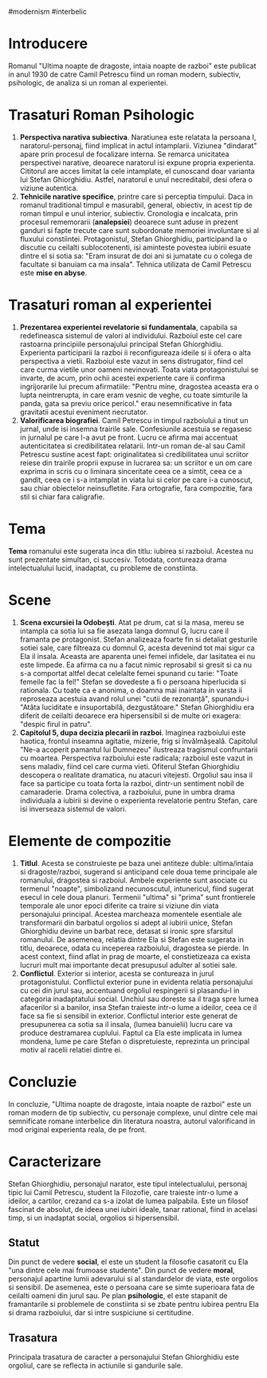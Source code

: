  #modernism #interbelic 
# Introducere
Romanul "Ultima noapte de dragoste, intaia noapte de razboi" este publicat in anul 1930 de catre Camil Petrescu fiind un roman modern, subiectiv, psihologic, de analiza si un roman al experientei.
# Trasaturi Roman Psihologic
1. **Perspectiva narativa subiectiva**. Naratiunea este relatata la persoana I, naratorul-personaj, fiind implicat in actul intamplarii. Viziunea "dindarat" apare prin procesul de focalizare interna. Se remarca unicitatea perspectivei narative, deoarece naratorul isi expune propria experienta. Cititorul are acces limitat la cele intamplate, el cunoscand doar varianta lui Stefan Ghiorghidiu. Astfel, naratorul e unul necreditabil, desi ofera o viziune autentica.
2. **Tehnicile narative specifice**, printre care si perceptia timpului. Daca in romanul traditional timpul e masurabil, general, obiectiv, in acest tip de roman timpul e unul interior, subiectiv. Cronologia e incalcata, prin procesul rememorarii (**analepsiei**) deoarece sunt aduse in prezent ganduri si fapte trecute care sunt subordonate memoriei involuntare si al fluxului constiintei. Protagonistul, Stefan Ghiorghidiu, participand la o discutie cu ceilalti sublocotenenti, isi aminteste povestea iubirii esuate dintre el si sotia sa: "Eram insurat de doi ani si jumatate cu o colega de facultate si banuiam ca ma insala". Tehnica utilizata de Camil Petrescu este **mise en abyse**.
# Trasaturi roman al experientei
1. **Prezentarea experientei revelatorie si fundamentala**, capabila sa redefineasca sistemul de valori al individului. Razboiul este cel care rastoarna principiile personajului principal Stefan Ghiorghidiu. Experienta participarii la razboi ii reconfigureaza ideile si ii ofera o alta perspectiva a vietii. Razboiul este vazut in sens distrugator, fiind cel care curma vietile unor oameni nevinovati. Toata viata protagonistului se invarte, de acum, prin ochii acestei experiente care ii confirma ingrijorarile lui precum afirmatiile: "Pentru mine, dragostea aceasta era o lupta neintrerupta, in care eram vesnic de veghe, cu toate simturile la panda, gata sa previu orice pericol." erau nesemnificative in fata gravitatii acestui eveniment necrutator.
2. **Valorificarea biografiei**. Camil Petrescu in timpul razboiului a tinut un jurnal, unde isi insemna trairile sale. Confesiunile acestuia se regasesc in jurnalul pe care l-a avut pe front. Lucru ce afirma mai accentuat autenticitatea si credibilitatea relatarii. Intr-un roman de-al sau Camil Petrescu sustine acest fapt: originalitatea si credibilitatea unui scriitor reiese din trairile proprii expuse in lucrarea sa: un scriitor e un om care exprima in scris cu o liminara sinceritate ceea ce a simtit, ceea ce a gandit, ceea ce i s-a intamplat in viata lui si celor pe care i-a cunoscut, sau chiar obiectelor neinsufletite. Fara ortografie, fara compozitie, fara stil si chiar fara caligrafie.
# Tema
**Tema** romanului este sugerata inca din titlu: iubirea si razboiul. Acestea nu sunt prezentate simultan, ci succesiv. Totodata, contureaza drama intelectualului lucid, inadaptat, cu probleme de constiinta.
# Scene
1. **Scena excursiei la Odobești**. Atat pe drum, cat si la masa, mereu se intampla ca sotia lui sa fie asezata langa domnul G, lucru care il framanta pe protagonist. Stefan analizeaza foarte fin si detaliat gesturile sotiei sale, care filtreaza cu domnul G, acesta devenind tot mai sigur ca Ela il insala. Aceasta are aparenta unei femei infidele, dar lasitatea ei nu este limpede. Ea afirma ca nu a facut nimic reprosabil si gresit si ca nu s-a comportat altfel decat celelalte femei spunand cu tarie: "Toate femeile fac la fel!" Stefan se dovedeste a fi o persoana hiperlucida si rationala. Cu toate ca e anonima, o doamna mai inaintata in varsta ii reproseaza acestuia avand rolul unei "cutii de rezonanță", spunandu-i "Atâta luciditate e insuportabilă, dezgustătoare." Stefan Ghiorghidiu era diferit de ceilalti deoarece era hipersensibil si de multe ori exagera: "despic firul in patru".
2. **Capitolul 5, dupa decizia plecarii in razboi**. Imaginea razboiului este haotica, frontul inseamna agitatie, mizerie, frig si învălmășeală. Capitolul "Ne-a acoperit pamantul lui Dumnezeu" ilustreaza tragismul confruntarii cu moartea. Perspectiva razboiului este radicala; razboiul este vazut in sens maladiv, fiind cel care curma vieti. Ofiterul Stefan Ghiorghidiu descopera o realitate dramatica, nu atacuri vitejesti. Orgoliul sau insa il face sa participe cu toata forta la razboi, dintr-un sentiment nobil de camaraderie. Drama colectiva, a razboiului, pune in umbra drama individuala a iubirii si devine o experienta revelatorie pentru Stefan, care isi inverseaza sistemul de valori.
# Elemente de compozitie
1. **Titlul**. Acesta se construieste pe baza unei antiteze duble: ultima/intaia si dragoste/razboi, sugerand si anticipand cele doua teme principale ale romanului, dragostea si razboiul. Ambele experiente sunt asociate cu termenul "noapte", simbolizand necunoscutul, intunericul, fiind sugerat esecul in cele doua planuri. Termenii "ultima" si "prima" sunt frontierele temporale ale unor epoci diferite ca traire si viziune din viata personajului principal. Acestea marcheaza momentele esentiale ale transformarii din barbatul orgolios si adept al iubirii unice, Stefan Ghiorghidiu devine un barbat rece, detasat si ironic spre sfarsitul romanului. De asemenea, relatia dintre Ela si Stefan este sugerata in titlu, deoarece, odata cu inceperea razboiului, dragostea se pierde. In acest context, fiind aflat in prag de moarte, el constietizeaza ca exista lucruri mult mai importante decat presupusul adulter al sotiei sale.
2. **Conflictul**. Exterior si interior, acesta se contureaza in jurul protagonistului. Conflictul exterior pune in evidenta relatia personajului cu cei din jurul sau, accentuand orgoliul respingerii si plasandu-l in categoria inadaptatului social. Unchiul sau doreste sa il traga spre lumea afacerilor si a banilor, insa Stefan traieste intr-o lume a ideilor, ceea ce il face sa fie si sensibil in exterior. Conflictul interior este generat de presupunerea ca sotia sa il insala, (lumea banuielii) lucru care va produce destramarea cuplului. Faptul ca Ela este implicata in lumea mondena, lume pe care Stefan o dispretuieste, reprezinta un principal motiv al racelii relatiei dintre ei.
# Concluzie
In concluzie, "Ultima noapte de dragoste, intaia noapte de razboi" este un roman modern de tip subiectiv, cu personaje complexe, unul dintre cele mai semnificate romane interbelice din literatura noastra, autorul valorificand in mod original experienta reala, de pe front.
# Caracterizare
Stefan Ghiorghidiu, personajul narator, este tipul intelectualului, personaj tipic lui Camil Petrescu, student la Filozofie, care traieste intr-o lume a ideilor, a cartilor, crezand ca s-a izolat de lumea palpabila. Este un filosof fascinat de absolut, de ideea unei iubiri ideale, tanar rational, fiind in acelasi timp, si un inadaptat social, orgolios si hipersensibil.
## Statut
Din punct de vedere **social**, el este un student la filosofie casatorit cu Ela "una dintre cele mai frumoase studente". Din punct de vedere **moral**, personajul apartine lumii adevarului si al standardelor de viata, este orgolios si sensibil. De asemenea, este o persoana care se simte superioara fata de ceilalti oameni din jurul sau. Pe plan **psihologic**, el este stapanit de framantarile si problemele de constiinta si se zbate pentru iubirea pentru Ela si drama razboiului, dar si intre suspiciune si certitudine.
## Trasatura
Principala trasatura de caracter a personajului Stefan Ghiorghidiu este orgoliul, care se reflecta in actiunile si gandurile sale.